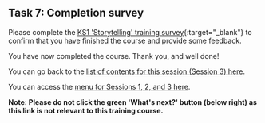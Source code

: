 ## Task 7: Completion survey

Please complete the [KS1 'Storytelling' training survey](https://ncce.io/8Sm534){:target="_blank"} to confirm that you have finished the course and provide some feedback.

You have now completed the course. Thank you, and well done!

You can go back to the [list of contents for this session (Session 3) here](https://projects.raspberrypi.org/en/projects/KS1StorytellingTraining_Session3_GBICi1b).

You can access the [menu for Sessions 1, 2, and 3 here](https://projects.raspberrypi.org/en/pathways/ks1-storytellingtraining-gbici1b).

**Note: Please do not click the green 'What's next?' button (below right) as this link is not relevant to this training course.**
